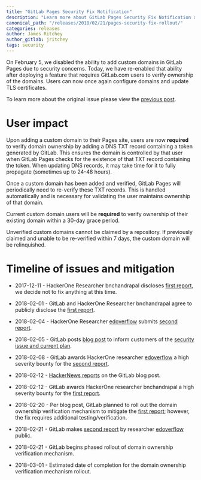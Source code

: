 ```yaml
---
title: "GitLab Pages Security Fix Notification"
description: "Learn more about GitLab Pages Security Fix Notification announced February 5th, 2018 for GitLab Community Edition (CE) and Enterprise Edition (EE)"
canonical_path: "/releases/2018/02/21/pages-security-fix-rollout/"
categories: releases
author: James Ritchey
author_gitlab: jritchey
tags: security
---
```


On February 5, we disabled the ability to add custom domains in GitLab Pages due to security concerns. Today, we have re-enabled that ability after deploying a feature that requires GitLab.com users to verify ownership of the domains. Users can now once again configure domains and update TLS certificates.

<!-- more -->

To learn more about the original issue please view the [previous post][2018-02-05-article].

# User impact

Upon adding a custom domain to their Pages site, users are now **required** to verify domain ownership by adding a DNS TXT record containing a token generated by GitLab. This ensures the domain is controlled by that user when GitLab Pages checks for the existence of that TXT record containing the token. When updating DNS records, it may take time for it to fully propagate (sometimes up to 24-48 hours).

Once a custom domain has been added and verified, GitLab Pages will periodically need to re-verify these TXT records. This is handled automatically and is necessary for validating the user maintains ownership of that domain.

Current custom domain users will be **required** to verify ownership of their existing domain within a 30-day grace period.

Unverified custom domains cannot be claimed by a repository. If previously claimed and unable to be re-verified within 7 days, the custom domain will be relinquished.

# Timeline of issues and mitigation

* 2017-12-11 - HackerOne Researcher bnchandrapal discloses [first report], we decide not to fix anything at this time.

* 2018-02-01 - GitLab and HackerOne Researcher bnchandrapal agree to publicly disclose the [first report].

* 2018-02-04 - HackerOne Researcher [edoverflow] submits [second report].

* 2018-02-05 - GitLab posts [blog post][2018-02-05-article] to inform customers of the [security issue and current plan][security-issue].

* 2018-02-08 - GitLab awards HackerOne researcher [edoverflow] a high severity bounty for the [second report].

* 2018-02-12 - [HackerNews reports] on the GitLab blog post.

* 2018-02-12 - GitLab awards HackerOne researcher bnchandrapal a high severity bounty for the [first report].

* 2018-02-20 - Per blog post, GitLab planned to roll out the domain ownership verification mechanism to mitigate the [first report]; however, the fix requires additional testing/verification.

* 2018-02-21 - GitLab makes [second report] by researcher [edoverflow] public.

* 2018-02-21 - GitLab begins phased rollout of domain ownership verification mechanism.

* 2018-03-01 - Estimated date of completion for the domain ownership verification mechanism rollout.

[2018-02-05-article]: /releases/2018/02/05/gitlab-pages-custom-domain-validation/
[first report]: https://hackerone.com/reports/296907
[edoverflow]: https://hackerone.com/edoverflow
[second report]: https://hackerone.com/reports/312118
[security-issue]: https://hackerone.com/reports/296907
[HackerNews reports]: https://news.ycombinator.com/item?id=16358544
